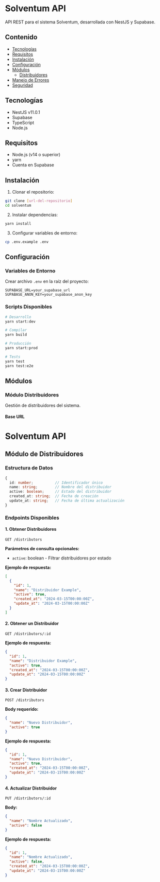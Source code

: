 # Solventum API

API REST para el sistema Solventum, desarrollada con NestJS y Supabase.

## Contenido
- [Tecnologías](#tecnologías)
- [Requisitos](#requisitos)
- [Instalación](#instalación)
- [Configuración](#configuración)
- [Módulos](#módulos)
  - [Distribuidores](#módulo-distribuidores)
- [Manejo de Errores](#manejo-de-errores)
- [Seguridad](#seguridad)

## Tecnologías

- NestJS v11.0.1
- Supabase
- TypeScript
- Node.js

## Requisitos

- Node.js (v14 o superior)
- yarn
- Cuenta en Supabase

## Instalación

1. Clonar el repositorio:
```bash
git clone [url-del-repositorio]
cd solventum
```

2. Instalar dependencias:
```bash
yarn install
```

3. Configurar variables de entorno:
```bash
cp .env.example .env
```

## Configuración

### Variables de Entorno

Crear archivo `.env` en la raíz del proyecto:

```env
SUPABASE_URL=your_supabase_url
SUPABASE_ANON_KEY=your_supabase_anon_key
```

### Scripts Disponibles

```bash
# Desarrollo
yarn start:dev

# Compilar
yarn build

# Producción
yarn start:prod

# Tests
yarn test
yarn test:e2e
```

## Módulos

### Módulo Distribuidores

Gestión de distribuidores del sistema.

#### Base URL


# Solventum API

## Módulo de Distribuidores

### Estructura de Datos
```typescript
{
  id: number;          // Identificador único
  name: string;        // Nombre del distribuidor
  active: boolean;     // Estado del distribuidor
  created_at: string;  // Fecha de creación
  update_at: string;   // Fecha de última actualización
}
```

### Endpoints Disponibles

#### 1. Obtener Distribuidores
```http
GET /distributors
```

**Parámetros de consulta opcionales:**
- `active`: boolean - Filtrar distribuidores por estado

**Ejemplo de respuesta:**
```json
[
  {
    "id": 1,
    "name": "Distribuidor Example",
    "active": true,
    "created_at": "2024-03-15T00:00:00Z",
    "update_at": "2024-03-15T00:00:00Z"
  }
]
```

#### 2. Obtener un Distribuidor
```http
GET /distributors/:id
```

**Ejemplo de respuesta:**
```json
{
  "id": 1,
  "name": "Distribuidor Example",
  "active": true,
  "created_at": "2024-03-15T00:00:00Z",
  "update_at": "2024-03-15T00:00:00Z"
}
```

#### 3. Crear Distribuidor
```http
POST /distributors
```

**Body requerido:**
```json
{
  "name": "Nuevo Distribuidor",
  "active": true
}
```

**Ejemplo de respuesta:**
```json
{
  "id": 1,
  "name": "Nuevo Distribuidor",
  "active": true,
  "created_at": "2024-03-15T00:00:00Z",
  "update_at": "2024-03-15T00:00:00Z"
}
```

#### 4. Actualizar Distribuidor
```http
PUT /distributors/:id
```

**Body:**
```json
{
  "name": "Nombre Actualizado",
  "active": false
}
```

**Ejemplo de respuesta:**
```json
{
  "id": 1,
  "name": "Nombre Actualizado",
  "active": false,
  "created_at": "2024-03-15T00:00:00Z",
  "update_at": "2024-03-15T00:00:00Z"
}
```

